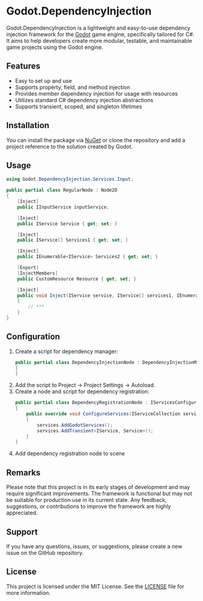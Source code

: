 # Godot.DependencyInjection

Godot.DependencyInjection is a lightweight and easy-to-use dependency injection framework for the [Godot](https://godotengine.org/) game engine, specifically tailored for C#. It aims to help developers create more modular, testable, and maintainable game projects using the Godot engine.


## Features

- Easy to set up and use
- Supports property, field, and method injection
- Provides member dependency injection for usage with resources
- Utilizes standard C# dependency injection abstractions
- Supports transient, scoped, and singleton lifetimes


## Installation

You can install the package via [NuGet](https://www.nuget.org/packages/Godot.DependencyInjection) or clone the repository and add a project reference to the solution created by Godot.


## Usage

```csharp
using Godot.DependencyInjection.Services.Input;

public partial class RegularNode : Node2D
{
    [Inject]
    public IInputService inputService;

    [Inject]
    public IService Service { get; set; }

    [Inject]
    public IService[] Services1 { get; set; }

    [Inject]
    public IEnumerable<IService> Services2 { get; set; }

    [Export]
    [InjectMembers]
    public CustomResource Resource { get; set; }

    [Inject]
    public void Inject(IService service, IService[] services1, IEnumerable<IService> services2)
    {
        // ***
    }
}
```


## Configuration

1. Create a script for dependency manager:
    ```csharp
    public partial class DependencyInjectionNode : DependencyInjectionManagerNode
    {
    }
    ```
2. Add the script to Project -> Project Settings -> Autoload.
3. Create a node and script for dependency registration:
    ```csharp
    public partial class DependencyRegistrationNode : IServicesConfigurator
    {
        public override void ConfigureServices(IServiceCollection services)
        {
            services.AddGodotServices();
            services.AddTransient<IService, Service>();
        }
    }
    ```
4. Add dependency registration node to scene


## Remarks

Please note that this project is in its early stages of development and may require significant improvements. The framework is functional but may not be suitable for production use in its current state. Any feedback, suggestions, or contributions to improve the framework are highly appreciated.


## Support

If you have any questions, issues, or suggestions, please create a new issue on the GitHub repository.

## License
This project is licensed under the MIT License. See the  [LICENSE](license) file for more information.

